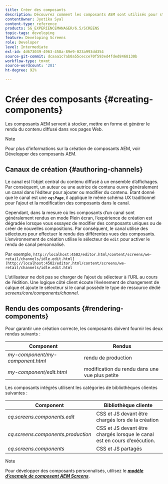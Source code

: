 ```yaml
---
title: Créer des composants
description: Découvrez comment les composants AEM sont utilisés pour stocker, mettre en forme et générer le rendu du contenu diffusé dans vos pages web.
contentOwner: Jyotika Syal
content-type: reference
products: SG_EXPERIENCEMANAGER/6.5/SCREENS
topic-tags: developing
feature: Developing Screens
role: Developer
level: Intermediate
exl-id: 4d673039-4963-458a-89e9-023a993dd354
source-git-commit: dcaaa1c7ab0a55cecce70f593ed4fded8468130b
workflow-type: tm+mt
source-wordcount: '281'
ht-degree: 92%

---
```


# Créer des composants {#creating-components}

Les composants AEM servent à stocker, mettre en forme et générer le rendu du contenu diffusé dans vos pages Web.

>[!NOTE]
>
>Pour plus d’informations sur la création de composants AEM, voir Développer des composants AEM.

## Canaux de création {#authoring-channels}

Le canal est l’objet central du contenu diffusé à un ensemble d’affichages. Par conséquent, un auteur ou une autrice de contenu ouvre généralement un canal dans l’éditeur pour ajouter ou modifier du contenu. Étant donné que le canal est une ***`cq:Page`***, il applique le même schéma UX traditionnel pour l’ajout et la modification des composants dans le canal.

Cependant, dans la mesure où les composants d’un canal sont généralement rendus en mode Plein écran, l’expérience de création est dégradée lorsque vous essayez de modifier des composants uniques ou de créer de nouvelles compositions. Par conséquent, le canal utilise des sélecteurs pour effectuer le rendu des différentes vues des composants. L’environnement de création utilise le sélecteur de `edit` pour activer le rendu de canal personnalisé.

Par exemple, `http://localhost:4502/editor.html/content/screens/we-retail/channels/idle.edit.html](http://localhost:4502/editor.html/content/screens/we-retail/channels/idle.edit.html`

L’utilisateur ne doit pas se charger de l’ajout du sélecteur à l’URL au cours de l’édition. Une logique côté client écoute l’événement de changement de calque et ajoute le sélecteur si le canal possède le type de ressource dédié *screens/core/components/channel*.

## Rendu des composants {#rendering-components}

Pour garantir une création correcte, les composants doivent fournir les deux rendus suivants :

| **Component** | **Rendus** |
|---|---|
| *my-component/my-component.html* | rendu de production |
| *my-component/edit.html* | modification du rendu dans une vue plus petite |

Les composants intégrés utilisent les catégories de bibliothèques clientes suivantes :

| **Component** | **Bibliothèque cliente** |
|---|---|
| *cq.screens.components.edit* | CSS et JS devant être chargés lors de la création |
| *cq.screens.components.production* | CSS et JS devant être chargés lorsque le canal est en cours d’exécution. |
| *cq.screens.components* | CSS et JS partagés |

>[!NOTE]
>
>Pour développer des composants personnalisés, utilisez le ***[modèle d’exemple de composant AEM Screens](https://github.com/Adobe-Marketing-Cloud/aem-screens-component-template)***.
